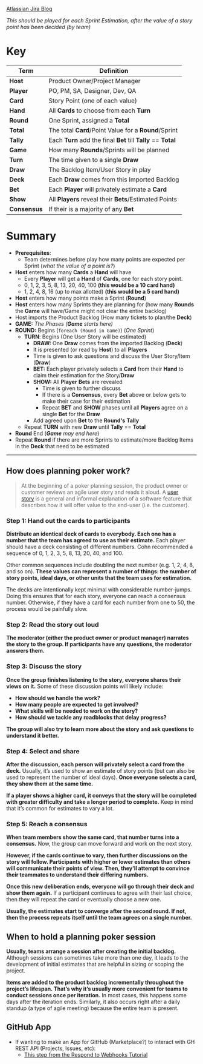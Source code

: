 [Atlassian Jira Blog](https://www.atlassian.com/blog/platform/scrum-poker-for-agile-projects)

_This should be played for each Sprint Estimation, after the value of a story point has been decided (by team)_
# Key
| Term | Definition |
| ---- | ---- |
| **Host** | Product Owner/Project Manager |
| **Player** | PO, PM, SA, Designer, Dev, QA |
| **Card** | Story Point (one of each value) |
| **Hand** | All **Cards** to choose from each **Turn** |
| **Round** | One Sprint, assigned a **Total** |
| **Total** | The total **Card**/Point Value for a **Round**/Sprint |
| **Tally** | Each **Turn** add the final **Bet** till **Tally** == **Total** |
| **Game** | How many **Rounds**/Sprints will be planned |
| **Turn** | The time given to a single **Draw** |
| **Draw** | The Backlog Item/User Story in play |
| **Deck** | Each **Draw** comes from this Imported Backlog |
| **Bet** | Each **Player** will privately estimate a **Card** |
| **Show** | All **Players** reveal their **Bets**/Estimated Points |
| **Consensus** | If their is a majority of any **Bet** |
# Summary
- **Prerequisites**:
	- Team determines before play how many points are expected per Sprint (_what the value of a point is?_)
- **Host** enters how many **Cards** a **Hand** will have
	- Every **Player** will get a **Hand** of **Cards**, one for each story point. 
	- 0, 1, 2, 3, 5, 8, 13, 20, 40, 100 **(this would be a 10 card hand)**
	- 1, 2, 4, 8, 16 (up to max allotted) **(this would be a 5 card hand)**
- **Host** enters how many points make a Sprint (**Round**)
- **Host** enters how many Sprints they are planning for (how many **Rounds** the **Game** will have/Game might not clear the entire backlog)
- Host imports the Product Backlog (How many tickets to plan/the **Deck**)
- **GAME:** *The Phases (**Game** starts here)*
- **ROUND:** Begins (`foreach (Round in Game)`) (*One Sprint*)
	- **TURN**: Begins (One User Story will be estimated)
		- **DRAW:** One **Draw** comes from the imported Backlog (**Deck**)
		- It is presented (or read by **Host**) to all **Players**
		- Time is given to ask questions and discuss the User Story/Item (**Draw**)
		- **BET:** Each player privately selects a **Card** from their **Hand** to claim their estimation for the Story/**Draw**
		- **SHOW:** All **Player** **Bets** are revealed
			- Time is given to further discuss
			- If there is a **Consensus**, every **Bet** above or below gets to make their case for their estimation
			- Repeat **BET** and **SHOW** phases until all **Players** agree on a single **Bet** for the **Draw**
		- Add agreed upon **Bet** to the **Round's** **Tally**
	- Repeat **TURN** with new **Draw** until **Tally** == **Total**
- **Round** End (***Game** may end here*)
- Repeat **Round** if there are more Sprints to estimate/more Backlog Items in the **Deck** that need to be estimated

---
## How does planning poker work?

>At the beginning of a poker planning session, the product owner or customer reviews an agile user story and reads it aloud. A [user story](https://www.atlassian.com/agile/project-management/user-stories) is a general and informal explanation of a software feature that describes how it will offer value to the end-user (i.e. the customer).

### Step 1: Hand out the cards to participants

**Distribute an identical deck of cards to everybody. Each one has a number that the team has agreed to use as their estimate.** Each player should have a deck consisting of different numbers. Cohn recommended a sequence of 0, 1, 2, 3, 5, 8, 13, 20, 40, and 100. 

Other common sequences include doubling the next number (e.g. 1, 2, 4, 8, and so on). **These values can represent a number of things: the number of story points, ideal days, or other units that the team uses for estimation.**

The decks are intentionally kept minimal with considerable number-jumps. Doing this ensures that for each story, everyone can reach a consensus number. Otherwise, if they have a card for each number from one to 50, the process would be painfully slow.

### Step 2: Read the story out loud

**The moderator (either the product owner or product manager) narrates the story to the group. If participants have any questions, the moderator answers them.**

### Step 3: Discuss the story

**Once the group finishes listening to the story, everyone shares their views on it.** Some of these discussion points will likely include:

- **How should we handle the work?**
- **How many people are expected to get involved?**
- **What skills will be needed to work on the story?**
- **How should we tackle any roadblocks that delay progress?**

**The group will also try to learn more about the story and ask questions to understand it better.**

### Step 4: Select and share

**After the discussion, each person will privately select a card from the deck.** Usually, it’s used to show an estimate of story points (but can also be used to represent the number of ideal days). **Once everyone selects a card, they show them at the same time.**

**If a player shows a higher card, it conveys that the story will be completed with greater difficulty and take a longer period to complete.** Keep in mind that it’s common for estimates to vary a lot.

### Step 5: Reach a consensus

**When team members show the same card, that number turns into a consensus.** Now, the group can move forward and work on the next story.

**However, if the cards continue to vary, then further discussions on the story will follow. Participants with higher or lower estimates than others will communicate their points of view. Then, they’ll attempt to convince their teammates to understand their differing numbers.**

**Once this new deliberation ends, everyone will go through their deck and show them again.** If a participant continues to agree with their last choice, then they will repeat the card or eventually choose a new one.

**Usually, the estimates start to converge after the second round. If not, then the process repeats itself until the team agrees on a single number.**

## When to hold a planning poker session

**Usually, teams arrange a session after creating the initial backlog.** Although sessions can sometimes take more than one day, it leads to the development of initial estimates that are helpful in sizing or scoping the project.

**Items are added to the product backlog incrementally throughout the project’s lifespan. That’s why it’s usually more convenient for teams to conduct sessions once per iteration.** In most cases, this happens some days after the iteration ends. Similarly, it also occurs right after a daily standup (a type of agile meeting) because the entire team is present.


## GitHub App
- If wanting to make an App for GitHub (Marketplace?) to interact with GH REST API (Projects, Issues, etc):
	- [This step from the Respond to Webhooks Tutorial](https://docs.github.com/en/apps/creating-github-apps/writing-code-for-a-github-app/building-a-github-app-that-responds-to-webhook-events#add-code-to-respond-to-webhook-events)
